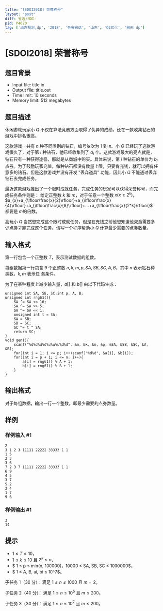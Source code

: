 ```yaml
---
title: "[SDOI2018] 荣誉称号"
layout: "post"
diff: 省选/NOI-
pid: P4620
tag: ['动态规划,dp', '2018', '各省省选', '山东', 'O2优化', '树形 dp']
---
```

# [SDOI2018] 荣誉称号
## 题目背景

 - Input file: title.in
 - Output file: title.out
 - Time limit: 10 seconds
 - Memory limit: 512 megabytes
## 题目描述

休闲游戏玩家小 $Q$ 不仅在算法竞赛方面取得了优异的成绩，还在一款收集钻石的游戏中排名很高。

这款游戏一共有 $n$ 种不同类别的钻石，编号依次为 $1$ 到 $n$。小 $Q$ 已经玩了这款游戏很久了，对于第
$i$ 种钻石，他已经收集到了 $a_i$ 个。这款游戏最大的亮点就是，钻石只有一种获得途径，那就是从商城中购买。具体来说，第 $i$ 种钻石的单价为 $b_i$ 点券。为了鼓励玩家充值，每种钻石都没有数量上限，只要肯充钱，就可以拥有任意多的钻石。但是这款游戏并没有开发 “丢弃道具” 功能，因此小 $Q$ 不能通过丢弃钻石去完成任务。

最近这款游戏推出了一个限时成就任务，完成任务的玩家可以获得荣誉称号，而完成任务条件则是：
给定正整数 $k$ 和 $m$，对于任意一个整数 $x (x\ge 2^k)$，$a_{x}+a_{\lfloor\frac{x}{2}\rfloor}+a_{\lfloor\frac{x}{4}\rfloor}+a_{\lfloor\frac{x}{8}\rfloor}+...+a_{\lfloor\frac{x}{2^k}\rfloor}$ 都要是 $m$的倍数。

高玩小 $Q$ 当然想完成这个限时成就任务，但是在充钱之前他想知道他究竟需要多少点券才能完成这个任务。请写一个程序帮助小 $Q$ 计算最少需要的点券数量。
## 输入格式

第一行包含一个正整数 $T$，表示测试数据的组数。

每组数据第一行包含 $9$ 个正整数 $n, k, m, p, SA, SB, SC, A, B$，其中 $n$ 表示钻石种类数，$k, m$ 表示任
务条件。

为了在某种程度上减少输入量，$a[]$ 和 $b[]$ 由以下代码生成：
```
unsigned int SA, SB, SC;int p, A, B;
unsigned int rng61(){
	SA ^= SA << 16;
	SA ^= SA >> 5;
	SA ^= SA << 1;
	unsigned int t = SA;
	SA = SB;
	SB = SC;
	SC ^= t ^ SA;
	return SC;
}
void gen(){
	scanf("%d%d%d%d%u%u%u%d%d", &n, &k, &m, &p, &SA, &SB, &SC, &A, &B);
	for(int i = 1; i <= p; i++)scanf("%d%d", &a[i], &b[i]);
	for(int i = p + 1; i <= n; i++){
		a[i] = rng61() % A + 1;
		b[i] = rng61() % B + 1;
	}
}
```
## 输出格式

对于每组数据，输出一行一个整数，即最少需要的点券数量。
## 样例

### 样例输入 #1
```
2
3 1 2 3 11111 22222 33333 1 1
1 5
2 3
3 6
7 2 3 7 11111 22222 33333 1 1
6 9
4 5
3 7
5 2
2 4
1 7
9 6
```
### 样例输出 #1
```
3
14
```
## 提示

 - $1 ≤ T ≤ 10$，
 - $1 ≤ k ≤ 10$ 且 $2^k ≤ n$，
 - $ 1 ≤ p ≤ min(n, 100000)$，$10000 ≤ SA, SB, SC ≤ 1000000$，
 - $ 1 ≤ A, B, ai, bi ≤ 10^7$。

子任务 $1$（$30$ 分）：满足 $1 ≤ n ≤ 1000$ 且 $m = 2$。

子任务 $2$（$40$ 分）：满足 $1 ≤ n ≤ 10^5$ 且 $m ≤ 200$。

子任务 $3$（$30$ 分）：满足 $1 ≤ n ≤ 10^7$ 且 $m ≤ 200$。
